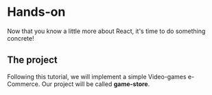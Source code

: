 # Hands-on

Now that you know a little more about React, it's time to do something concrete!

## The project

Following this tutorial, we will implement a simple Video-games e-Commerce.
Our project will be called **game-store**.
